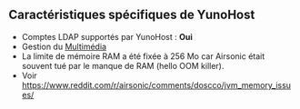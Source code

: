 ## Caractéristiques spécifiques de YunoHost

* Comptes LDAP supportés par YunoHost : **Oui**
* Gestion du [Multimédia](https://github.com/YunoHost-Apps/yunohost.multimedia)
* La limite de mémoire RAM a été fixée à 256 Mo car Airsonic était souvent tué par le manque de RAM (hello OOM killer).
* Voir https://www.reddit.com/r/airsonic/comments/doscco/jvm_memory_issues/

